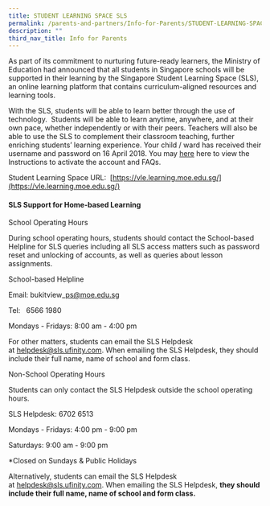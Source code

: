 ```yaml
---
title: STUDENT LEARNING SPACE SLS
permalink: /parents-and-partners/Info-for-Parents/STUDENT-LEARNING-SPACE-SLS/
description: ""
third_nav_title: Info for Parents
---
```

As part of its commitment to nurturing future-ready learners, the Ministry of Education had announced that all students in Singapore schools will be supported in their learning by the Singapore Student Learning Space (SLS), an online learning platform that contains curriculum-aligned resources and learning tools.  

With the SLS, students will be able to learn better through the use of technology.  Students will be able to learn anytime, anywhere, and at their own pace, whether independently or with their peers. Teachers will also be able to use the SLS to complement their classroom teaching, further enriching students’ learning experience. Your child / ward has received their username and password on 16 April 2018. You may [here](/files/Parents%20and%20Partners/Info%20for%20Parents/STUDENT%20LEARNING%20SPACE%20(SLS)/4b%20Student%20Annexes%20(Instructions%20and%20FAQs%20updated%2029%20Mar).pdf) here to view the Instructions to activate the account and FAQs.

Student Learning Space URL:  [https://vle.learning.moe.edu.sg/](https://vle.learning.moe.edu.sg/)

  
[](https://vle.learning.moe.edu.sg/)

#### **SLS Support for Home-based Learning**


School Operating Hours 

During school operating hours, students should contact the School-based Helpline for SLS queries including all SLS access matters such as password reset and unlocking of accounts, as well as queries about lesson assignments.

School-based Helpline

Email: bukitview\_ps@moe.edu.sg

Tel:   6566 1980

Mondays - Fridays: 8:00 am - 4:00 pm

For other matters, students can email the SLS Helpdesk at [helpdesk@sls.ufinity.com](mailto:helpdesk@sls.ufinity.com). When emailing the SLS Helpdesk, they should include their full name, name of school and form class.

Non-School Operating Hours

Students can only contact the SLS Helpdesk outside the school operating hours.

SLS Helpdesk: 6702 6513

Mondays - Fridays: 4:00 pm - 9:00 pm

Saturdays: 9:00 am - 9:00 pm

\*Closed on Sundays & Public Holidays

Alternatively, students can email the SLS Helpdesk at [helpdesk@sls.ufinity.com](mailto:helpdesk@sls.ufinity.com). When emailing the SLS Helpdesk, **they should include their full name, name of school and form class.**